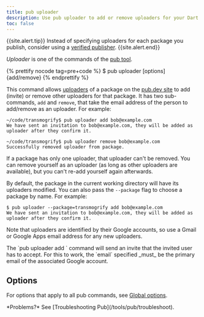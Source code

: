 ```yaml
---
title: pub uploader
description: Use pub uploader to add or remove uploaders for your Dart package on the pub.dev site.
toc: false
---
```


{{site.alert.tip}}
  Instead of specifying uploaders for each package you publish,
  consider using a
  [verified publisher](/tools/pub/verified-publishers).
{{site.alert.end}}

_Uploader_ is one of the commands of the [pub tool](/tools/pub/cmd).

{% prettify nocode tag=pre+code %}
$ pub uploader [options] {add/remove} <email>
{% endprettify %}

This command allows
[uploaders](/tools/pub/glossary#uploader) of a
package on the [pub.dev site]({{site.pub}}) to add (invite) or remove
other uploaders for that package. It has two sub-commands,
`add` and `remove`, that take the email address of the person to
add/remove as an uploader. For example:

```terminal
~/code/transmogrify$ pub uploader add bob@example.com
We have sent an invitation to bob@example.com, they will be added as uploader after they confirm it.

~/code/transmogrify$ pub uploader remove bob@example.com
Successfully removed uploader from package.
```

If a package has only one uploader, that uploader can't be removed. You can
remove yourself as an uploader (as long as other uploaders are available),
but you can't re-add yourself again afterwards.

By default, the package in the current working directory will have its
uploaders modified. You can also pass the `--package` flag to choose a
package by name. For example:

```terminal
$ pub uploader --package=transmogrify add bob@example.com
We have sent an invitation to bob@example.com, they will be added as uploader after they confirm it.
```

Note that uploaders are identified by their Google accounts, so use a Gmail or
Google Apps email address for any new uploaders.

<aside class="alert alert-warning" markdown="1">
  The `pub uploader add <email>` command will send an invite that the invited user has to accept.
  For this to work, the `email` specified _must_ be the primary email of the associated Google account.
</aside>

## Options

For options that apply to all pub commands, see
[Global options](/tools/pub/cmd#global-options).

<aside class="alert alert-info" markdown="1">
  *Problems?* See [Troubleshooting Pub](/tools/pub/troubleshoot).
</aside>
